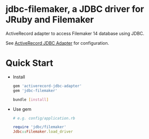 # jdbc-filemaker, a JDBC driver for JRuby and Filemaker

ActiveRecord adapter to access Filemaker 14 database using JDBC.

See [ActiveRecord JDBC Adapter](https://github.com/jruby/activerecord-jdbc-adapter#using-activerecord-jdbc) for configuration.

# Quick Start

* Install

  ```ruby
  gem 'activerecord-jdbc-adapter'
  gem 'jdbc-filemaker'
  ```

  ```sh
  bundle [install]
  ```

* Use gem

  ```ruby
  # e.g. config/application.rb

  require 'jdbc/filemaker'
  Jdbc::Filemaker.load_driver
  ```
